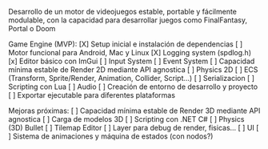 Desarrollo de un motor de videojuegos estable, portable y fácilmente modulable,
con la capacidad para desarrollar juegos como FinalFantasy, Portal o Doom

Game Engine (MVP):
[X] Setup inicial e instalación de dependencias
[ ] Motor funcional para Android, Mac y Linux
[X] Logging system (spdlog.h)
[x] Editor básico con ImGui
[ ] Input System
[ ] Event System
[ ] Capacidad mínima estable de Render 2D mediante API agnostica
[ ] Physics 2D
[ ] ECS (Transform, Sprite/Render, Animation, Collider, Script...)
[ ] Serializacion
[ ] Scripting con Lua
[ ] Audio
[ ] Creación de entorno de desarrollo y proyecto
[ ] Exportar ejecutable para diferentes plataformas

Mejoras próximas:
[ ] Capacidad mínima estable de Render 3D mediante API agnostica
[ ] Carga de modelos 3D
[ ] Scripting con .NET C#
[ ] Physics (3D) Bullet
[ ] Tilemap Editor
[ ] Layer para debug de render, fisicas...
[ ] UI
[ ] Sistema de animaciones y máquina de estados (con nodos?)